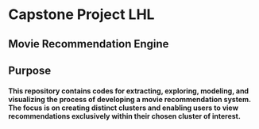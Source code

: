 # Capstone Project LHL
## Movie Recommendation Engine
## Purpose
#### This repository contains codes for extracting, exploring, modeling, and visualizing the process of developing a movie recommendation system. The focus is on creating distinct clusters and enabling users to view recommendations exclusively within their chosen cluster of interest.
